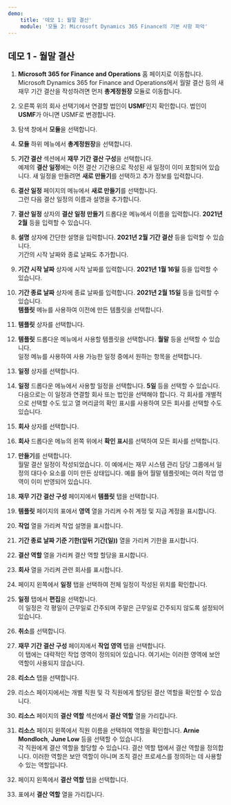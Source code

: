 ```yaml
---
demo:
    title: '데모 1: 월말 결산'
    module: '모듈 2: Microsoft Dynamics 365 Finance의 기본 사항 파악'
---
```


## 데모 1 - 월말 결산

1. **Microsoft 365 for Finance and Operations** 홈 페이지로 이동합니다.  
    Microsoft Dynamics 365 for Finance and Operations에서 월말 결산 등의 새 재무 기간 결산을 작성하려면 먼저 **총계정원장** 모듈로 이동합니다.

1. 오른쪽 위의 회사 선택기에서 연결할 법인이 **USMF**인지 확인합니다. 법인이 **USMF**가 아니면 USMF로 변경합니다.

1. 탐색 창에서 **모듈**을 선택합니다.

1. **모듈** 하위 메뉴에서 **총계정원장**을 선택합니다.

1. **기간 결산** 섹션에서 **재무 기간 결산 구성**을 선택합니다.  
    예제의 **결산 일정**에는 이전 결산 기간용으로 작성된 새 일정이 이미 포함되어 있습니다. 새 일정을 만들려면 **새로 만들기**를 선택하고 추가 정보를 입력합니다.

1. **결산 일정** 페이지의 메뉴에서 **새로 만들기**를 선택합니다.  
    그런 다음 결산 일정의 이름과 설명을 추가합니다.

1. **결산 일정** 상자의 **결산 일정 만들기** 드롭다운 메뉴에서 이름을 입력합니다. **2021년 2월** 등을 입력할 수 있습니다.

1. **설명** 상자에 간단한 설명을 입력합니다. **2021년 2월 기간 결산** 등을 입력할 수 있습니다.  
    기간의 시작 날짜와 종료 날짜도 추가합니다.

1. **기간 시작 날짜** 상자에 시작 날짜를 입력합니다. **2021년 1월 16일** 등을 입력할 수 있습니다.

1. **기간 종료 날짜** 상자에 종료 날짜를 입력합니다. **2021년 2월 15일** 등을 입력할 수 있습니다.  
    **템플릿** 메뉴를 사용하여 이전에 만든 템플릿을 선택합니다.

1. **템플릿** 상자를 선택합니다.

1. **템플릿** 드롭다운 메뉴에서 사용할 템플릿을 선택합니다. **월말** 등을 선택할 수 있습니다.  
    일정 메뉴를 사용하여 사용 가능한 일정 중에서 원하는 항목을 선택합니다.

1. **일정** 상자를 선택합니다.

1. **일정** 드롭다운 메뉴에서 사용할 일정을 선택합니다. **5일** 등을 선택할 수 있습니다.  
다음으로는 이 일정과 연결할 회사 또는 법인을 선택해야 합니다. 각 회사를 개별적으로 선택할 수도 있고 열 머리글의 확인 표시를 사용하여 모든 회사를 선택할 수도 있습니다.

1. **회사** 상자를 선택합니다.

1. **회사** 드롭다운 메뉴의 왼쪽 위에서 **확인 표시**를 선택하여 모든 회사를 선택합니다.

1. **만들기**를 선택합니다.  
    월말 결산 일정이 작성되었습니다. 이 예에서는 재무 시스템 관리 담당 그룹에서 일정의 대다수 요소를 이미 만든 상태입니다. 예를 들어 월말 템플릿에는 여러 작업 영역이 이미 반영되어 있습니다.

1. **재무 기간 결산 구성** 페이지에서 **템플릿** 탭을 선택합니다.

1. **템플릿** 페이지의 표에서 **영역** 열을 가리켜 수취 계정 및 지급 계정을 표시합니다.

1. **작업** 열을 가리켜 작업 설명을 표시합니다.

1. **기간 종료 날짜 기준 기한(앞뒤 기간(일))** 열을 가리켜 기한을 표시합니다.

1. **결산 역할** 열을 가리켜 결산 역할 할당을 표시합니다.

1. **회사** 열을 가리켜 관련 회사를 표시합니다.

1. 페이지 왼쪽에서 **일정** 탭을 선택하여 전체 일정이 작성된 위치를 확인합니다.

1. **일정** 탭에서 **편집**을 선택합니다.  
    이 일정은 각 평일이 근무일로 간주되며 주말은 근무일로 간주되지 않도록 설정되어 있습니다.

1. **취소**를 선택합니다.

1. **재무 기간 결산 구성** 페이지에서 **작업 영역** 탭을 선택합니다.  
    이 탭에는 대략적인 작업 영역이 정의되어 있습니다. 여기서는 이러한 영역에 보안 역할이 사용되지 않습니다.

1. **리소스** 탭을 선택합니다.

1. 리소스 페이지에서는 개별 직원 및 각 직원에게 할당된 결산 역할을 확인할 수 있습니다.

1. **리소스** 페이지의 **결산 역할** 섹션에서 **결산 역할** 열을 가리킵니다.

1. **리소스** 페이지 왼쪽에서 직원 이름을 선택하여 역할을 확인합니다. **Arnie Mondloch**, **June Low** 등을 선택할 수 있습니다.  
    각 직원에게 결산 역할을 할당할 수 있습니다. 결산 역할 탭에서 결산 역할을 정의합니다. 이러한 역할은 보안 역할이 아니며 조직 결산 프로세스를 정의하는 데 사용할 수 있는 역할입니다.

1. 페이지 왼쪽에서 **결산 역할** 탭을 선택합니다.

1. 표에서 **결산 역할** 열을 가리킵니다.
